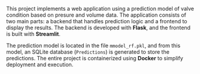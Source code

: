 This project implements a web application using a prediction model of valve condition based on presure and volume data. The application consists of two main parts: a backend that handles prediction logic and a frontend to display the results. The backend is developed with **Flask**, and the frontend is built with **Streamlit**.

The prediction model is located in the file `mmodel_rf.pkl`, and from this model, an SQLite database (`Predictions`) is generated to store the predictions. The entire project is containerized using **Docker** to simplify deployment and execution.
